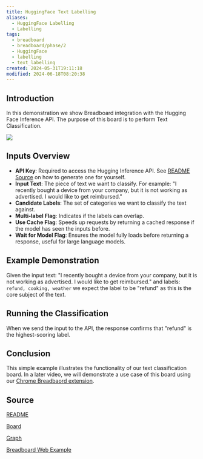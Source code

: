 ```yaml
---
title: HuggingFace Text Labelling
aliases:
  - HuggingFace Labelling
  - Labelling
tags:
  - breadboard
  - breadboard/phase/2
  - HuggingFace
  - labelling
  - text_labelling
created: 2024-05-31T19:11:18
modified: 2024-06-18T08:20:38
---
```


## Introduction

In this demonstration we show Breadboard integration with the Hugging Face Inference API. The purpose of this board is to perform Text Classification.

![](https://www.youtube.com/embed/nIZmNxncF8Y?rel=0)

## Inputs Overview

- **API Key**: Required to access the Hugging Inference API. See [README Source](#source) on how to generate one for yourself.
- **Input Text**: The piece of text we want to classify. For example: "I recently bought a device from your company, but it is not working as advertised. I would like to get reimbursed."
- **Candidate Labels**: The set of categories we want to classify the text against.
- **Multi-label Flag**: Indicates if the labels can overlap.
- **Use Cache Flag**: Speeds up requests by returning a cached response if the model has seen the inputs before.
- **Wait for Model Flag**: Ensures the model fully loads before returning a response, useful for large language models.

## Example Demonstration

Given the input text: "I recently bought a device from your company, but it is not working as advertised. I would like to get reimbursed." and labels: `refund, cooking, weather` we expect the label to be "refund" as this is the core subject of the text.

## Running the Classification

When we send the input to the API, the response confirms that "refund" is the highest-scoring label.

## Conclusion

This simple example illustrates the functionality of our text classification board. In a later video, we will demonstrate a use case of this board using our [Chrome Breadbaord extension](projects/Breadboard/Phase%202/Chrome%20Extension.md).

## Source

[README](https://github.com/ExaDev/breadboard-examples/blob/main/src/examples/labelling/README.md)

[Board](https://github.com/ExaDev/breadboard-examples/blob/main/src/examples/labelling/index.ts)

[Graph](https://github.com/ExaDev/breadboard-examples/blob/main/src/examples/labelling/board.json)

[Breadboard Web Example](https://breadboard-ai.web.app/?mode=build&board=https%3A%2F%2Fraw.githubusercontent.com%2FExaDev%2Fbreadboard-examples%2FHugging-Face-Clean-History%2Fsrc%2Fexamples%2Flabelling%2Fboard.json)
